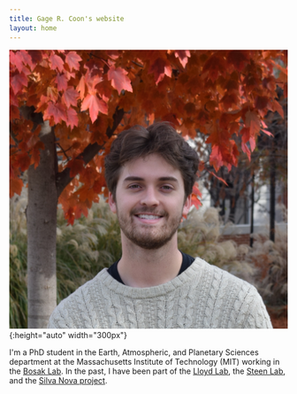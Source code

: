 ```yaml
---
title: Gage R. Coon's website
layout: home
---
```


![headshot](images/headshot.jpeg){:height="auto" width="300px"}

I'm a PhD student in the Earth, Atmospheric, and Planetary Sciences department at the Massachusetts Institute of Technology (MIT) working in the [Bosak Lab](https://www.experimentalgeobiology.mit.edu/). In the past, I have been part of the [Lloyd Lab](https://lloydlab.utk.edu/), the [Steen Lab](https://adsteen.github.io/), and the [Silva Nova project](https://www.above-belowgroundinteractions.com/silva-nova).